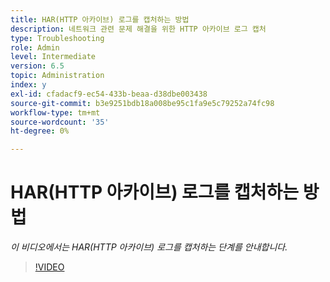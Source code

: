 ```yaml
---
title: HAR(HTTP 아카이브) 로그를 캡처하는 방법
description: 네트워크 관련 문제 해결을 위한 HTTP 아카이브 로그 캡처
type: Troubleshooting
role: Admin
level: Intermediate
version: 6.5
topic: Administration
index: y
exl-id: cfadacf9-ec54-433b-beaa-d38dbe003438
source-git-commit: b3e9251bdb18a008be95c1fa9e5c79252a74fc98
workflow-type: tm+mt
source-wordcount: '35'
ht-degree: 0%

---
```


# HAR(HTTP 아카이브) 로그를 캡처하는 방법

*이 비디오에서는 HAR(HTTP 아카이브) 로그를 캡처하는 단계를 안내합니다.*

>[!VIDEO](https://video.tv.adobe.com/v/335488?quality=12&learn=on)

